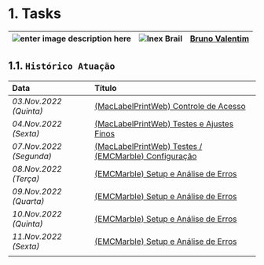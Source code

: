 # 1. Tasks

| ![enter image description here](https://www.foxconn.com.br/img/logo.png) | ![Inex Brail](https://www.inexbr.com.br/wp-content/uploads/2022/07/logo-inex-azul.png) | [Bruno Valentim](mailto:Bruno.Valentim@inex.com.br)
| :--- | :---: | ---: |

## 1.1. `Histórico Atuação`

| Data | Título |
| :--- | :--- |
| *03.Nov.2022 (Quinta)* | [(MacLabelPrintWeb) Controle de Acesso](./03112022.md) |
| *04.Nov.2022 (Sexta)* | [(MacLabelPrintWeb) Testes e Ajustes Finos](./04112022.md) |
| *07.Nov.2022 (Segunda)* | [(MacLabelPrintWeb) Testes / (EMCMarble) Configuração](./07112022.md) |
| *08.Nov.2022 (Terça)* | [(EMCMarble) Setup e Análise de Erros](./08112022.md) |
| *09.Nov.2022 (Quarta)* | [(EMCMarble) Setup e Análise de Erros](./09112022.md) |
| *10.Nov.2022 (Quinta)* | [(EMCMarble) Setup e Análise de Erros](./10112022.md) |
| *11.Nov.2022 (Sexta)* | [(EMCMarble) Setup e Análise de Erros](./11112022.md) |
|  |  |
